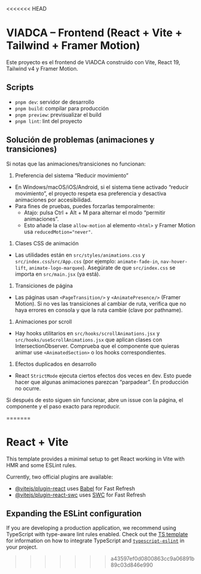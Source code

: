 <<<<<<< HEAD

# VIADCA – Frontend (React + Vite + Tailwind + Framer Motion)

Este proyecto es el frontend de VIADCA construido con Vite, React 19, Tailwind v4 y Framer Motion.

## Scripts

- `pnpm dev`: servidor de desarrollo
- `pnpm build`: compilar para producción
- `pnpm preview`: previsualizar el build
- `pnpm lint`: lint del proyecto

## Solución de problemas (animaciones y transiciones)

Si notas que las animaciones/transiciones no funcionan:

1. Preferencia del sistema “Reducir movimiento”

- En Windows/macOS/iOS/Android, si el sistema tiene activado “reducir movimiento”, el proyecto respeta esa preferencia y desactiva animaciones por accesibilidad.
- Para fines de pruebas, puedes forzarlas temporalmente:
  - Atajo: pulsa Ctrl + Alt + M para alternar el modo “permitir animaciones”.
  - Esto añade la clase `allow-motion` al elemento `<html>` y Framer Motion usa `reducedMotion="never"`.

1. Clases CSS de animación

- Las utilidades están en `src/styles/animations.css` y `src/index.css`/`src/App.css` (por ejemplo: `animate-fade-in`, `nav-hover-lift`, `animate-logo-marquee`). Asegúrate de que `src/index.css` se importa en `src/main.jsx` (ya está).

1. Transiciones de página

- Las páginas usan `<PageTransition/>` y `<AnimatePresence/>` (Framer Motion). Si no ves las transiciones al cambiar de ruta, verifica que no haya errores en consola y que la ruta cambie (clave por pathname).

1. Animaciones por scroll

- Hay hooks utilitarios en `src/hooks/scrollAnimations.jsx` y `src/hooks/useScrollAnimations.jsx` que aplican clases con IntersectionObserver. Comprueba que el componente que quieras animar use `<AnimatedSection>` o los hooks correspondientes.

1. Efectos duplicados en desarrollo

- React `StrictMode` ejecuta ciertos efectos dos veces en dev. Esto puede hacer que algunas animaciones parezcan “parpadear”. En producción no ocurre.

Si después de esto siguen sin funcionar, abre un issue con la página, el componente y el paso exacto para reproducir.

=======

# React + Vite

This template provides a minimal setup to get React working in Vite with HMR and some ESLint rules.

Currently, two official plugins are available:

- [@vitejs/plugin-react](https://github.com/vitejs/vite-plugin-react/blob/main/packages/plugin-react) uses [Babel](https://babeljs.io/) for Fast Refresh
- [@vitejs/plugin-react-swc](https://github.com/vitejs/vite-plugin-react/blob/main/packages/plugin-react-swc) uses [SWC](https://swc.rs/) for Fast Refresh

## Expanding the ESLint configuration

If you are developing a production application, we recommend using TypeScript with type-aware lint rules enabled. Check out the [TS template](https://github.com/vitejs/vite/tree/main/packages/create-vite/template-react-ts) for information on how to integrate TypeScript and [`typescript-eslint`](https://typescript-eslint.io) in your project.

> > > > > > > a43597ef0d0800863cc9a06891b89c03d846e990
